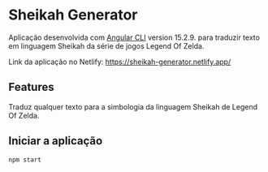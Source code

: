 # Sheikah Generator

Aplicação desenvolvida com [Angular CLI](https://github.com/angular/angular-cli) version 15.2.9. para traduzir texto em linguagem Sheikah da série de jogos Legend Of Zelda.

Link da aplicação no Netlify: https://sheikah-generator.netlify.app/

## Features

Traduz qualquer texto para a simbologia da linguagem Sheikah de Legend Of Zelda.

## Iniciar a aplicação
```
npm start
```
